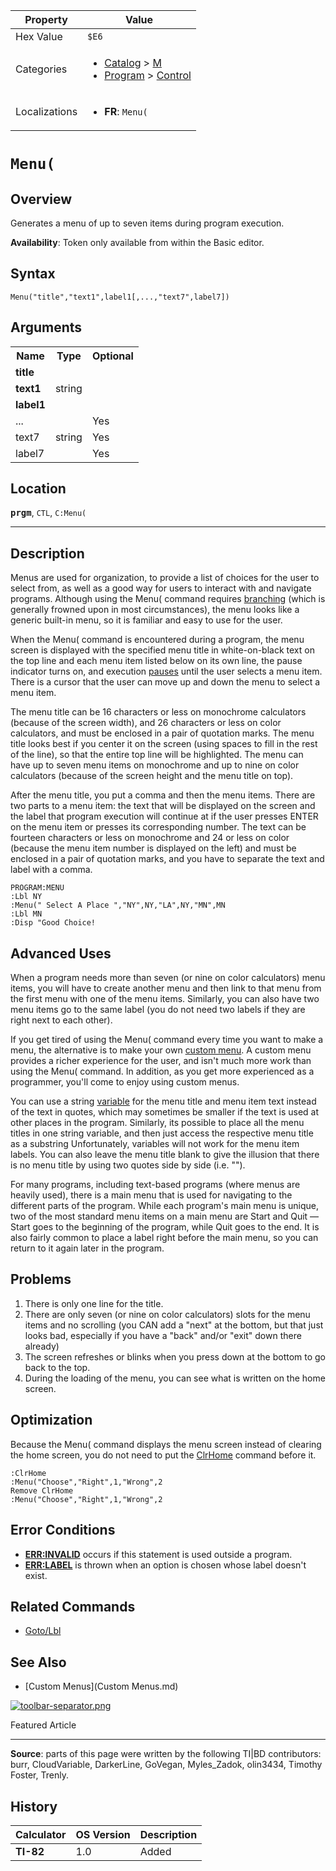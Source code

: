 | Property      | Value |
|---------------|-------|
| Hex Value     | `$E6`|
| Categories    | <ul><li>[Catalog](<../categories/Catalog.md>) > [M](<../categories/Catalog.md#M>)</li><li>[Program](<../categories/Program.md>) > [Control](<../categories/Program.md#Control>)</li></ul> |
| Localizations | <ul><li><b>FR</b>: `Menu(`</li></ul> |

# `Menu(`

## Overview
Generates a menu of up to seven items during program execution.


<b>Availability</b>: Token only available from within the Basic editor.

## Syntax
`Menu("title","text1",label1[,...,"text7",label7])`

## Arguments
<table>
<tr><th>Name</th><th>Type</th><th>Optional</th></tr>

<tr><td><b>title</b></td><td></td><td></td></tr>

<tr><td><b>text1</b></td><td>string</td><td></td></tr>

<tr><td><b>label1</b></td><td></td><td></td></tr>

<tr><td>...</td><td></td><td>Yes</td></tr>

<tr><td>text7</td><td>string</td><td>Yes</td></tr>

<tr><td>label7</td><td></td><td>Yes</td></tr>

</table>

## Location
<tt><kbd><b>prgm</b></kbd></tt>, `CTL`, `C:Menu(`
<hr>

## Description

Menus are used for organization, to provide a list of choices for the user to select from, as well as a good way for users to interact with and navigate programs. Although using the Menu( command requires [branching](goto) (which is generally frowned upon in most circumstances), the menu looks like a generic built-in menu, so it is familiar and easy to use for the user.

When the Menu( command is encountered during a program, the menu screen is displayed with the specified menu title in white-on-black text on the top line and each menu item listed below on its own line, the pause indicator turns on, and execution [pauses](pause) until the user selects a menu item. There is a cursor that the user can move up and down the menu to select a menu item.

The menu title can be 16 characters or less on monochrome calculators (because of the screen width), and 26 characters or less on color calculators, and must be enclosed in a pair of quotation marks. The menu title looks best if you center it on the screen (using spaces to fill in the rest of the line), so that the entire top line will be highlighted. The menu can have up to seven menu items on monochrome and up to nine on color calculators (because of the screen height and the menu title on top).

After the menu title, you put a comma and then the menu items. There are two parts to a menu item: the text that will be displayed on the screen and the label that program execution will continue at if the user presses ENTER on the menu item or presses its corresponding number. The text can be fourteen characters or less on monochrome and 24 or less on color (because the menu item number is displayed on the left) and must be enclosed in a pair of quotation marks, and you have to separate the text and label with a comma.

```ti-basic
PROGRAM:MENU
:Lbl NY
:Menu(" Select A Place ","NY",NY,"LA",NY,"MN",MN
:Lbl MN
:Disp "Good Choice!
```

## Advanced Uses

When a program needs more than seven (or nine on color calculators) menu items, you will have to create another menu and then link to that menu from the first menu with one of the menu items. Similarly, you can also have two menu items go to the same label (you do not need two labels if they are right next to each other).

If you get tired of using the Menu( command every time you want to make a menu, the alternative is to make your own [custom menu](custommenus). A custom menu provides a richer experience for the user, and isn't much more work than using the Menu( command. In addition, as you get more experienced as a programmer, you'll come to enjoy using custom menus.

You can use a string [variable](variables) for the menu title and menu item text instead of the text in quotes, which may sometimes be smaller if the text is used at other places in the program. Similarly, its possible to place all the menu titles in one string variable, and then just access the respective menu title as a substring Unfortunately, variables will not work for the menu item labels. You can also leave the menu title blank to give the illusion that there is no menu title by using two quotes side by side (i.e. "").

For many programs, including text-based programs (where menus are heavily used), there is a main menu that is used for navigating to the different parts of the program. While each program's main menu is unique, two of the most standard menu items on a main menu are Start and Quit — Start goes to the beginning of the program, while Quit goes to the end. It is also fairly common to place a label right before the main menu, so you can return to it again later in the program.

## Problems

1. There is only one line for the title.  
2. There are only seven (or nine on color calculators) slots for the menu items and no scrolling (you CAN add a "next" at the bottom, but that just looks bad, especially if you have a "back" and/or "exit" down there already)  
3. The screen refreshes or blinks when you press down at the bottom to go back to the top.  
4. During the loading of the menu, you can see what is written on the home screen.

## Optimization

Because the Menu( command displays the menu screen instead of clearing the home screen, you do not need to put the [ClrHome](ClrHome.md) command before it.

```ti-basic
:ClrHome
:Menu("Choose","Right",1,"Wrong",2
Remove ClrHome
:Menu("Choose","Right",1,"Wrong",2
```

## Error Conditions

*   **[ERR:INVALID](errors#invalid)** occurs if this statement is used outside a program.
*   **[ERR:LABEL](errors#label)** is thrown when an option is chosen whose label doesn't exist.

## Related Commands

*   [Goto/Lbl](Goto/Lbl.md)

## See Also

*   [Custom Menus](Custom Menus.md)

[![toolbar-separator.png](http://tibasicdev.wdfiles.com/local--files/home/toolbar-separator.png)](featured-articles)

Featured Article

* * *

**Source**: parts of this page were written by the following TI|BD contributors: burr, CloudVariable, DarkerLine, GoVegan, Myles_Zadok, olin3434, Timothy Foster, Trenly.

## History
| Calculator | OS Version | Description |
|------------|------------|-------------|
| <b>TI-82</b> | 1.0 | Added |


